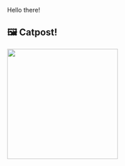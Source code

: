 Hello there!



## 🖼️ Catpost!

<sub>
    <img src="https://cdn2.thecatapi.com/images/MTkzMDA2Nw.gif" height="256">
</sub>

